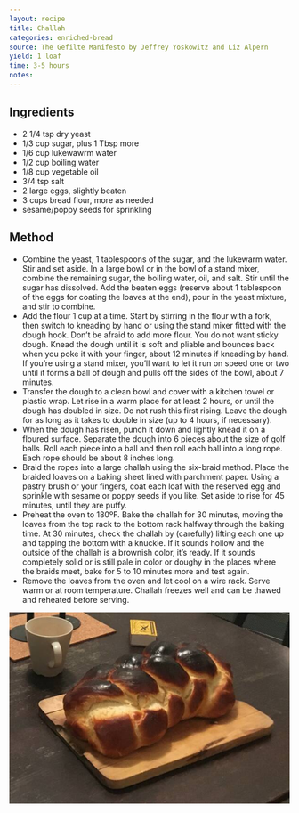 ```yaml
---
layout: recipe
title: Challah
categories: enriched-bread
source: The Gefilte Manifesto by Jeffrey Yoskowitz and Liz Alpern
yield: 1 loaf
time: 3-5 hours
notes: 
---
```


## Ingredients
- 2 1/4 tsp dry yeast
- 1/3 cup sugar, plus 1 Tbsp more
- 1/6 cup lukewawrm water
- 1/2 cup boiling water
- 1/8 cup vegetable oil
- 3/4 tsp salt
- 2 large eggs, slightly beaten
- 3 cups bread flour, more as needed
- sesame/poppy seeds for sprinkling

## Method
- Combine the yeast, 1 tablespoons of the sugar, and the lukewarm water. Stir and set aside. In a large bowl or in the bowl of a stand mixer, combine the remaining sugar, the boiling water, oil, and salt. Stir until the sugar has dissolved. Add the beaten eggs (reserve about 1 tablespoon of the eggs for coating the loaves at the end), pour in the yeast mixture, and stir to combine.
- Add the flour 1 cup at a time. Start by stirring in the flour with a fork, then switch to kneading by hand or using the stand mixer fitted with the dough hook. Don’t be afraid to add more flour. You do not want sticky dough. Knead the dough until it is soft and pliable and bounces back when you poke it with your finger, about 12 minutes if kneading by hand. If you’re using a stand mixer, you’ll want to let it run on speed one or two until it forms a ball of dough and pulls off the sides of the bowl, about 7 minutes.
- Transfer the dough to a clean bowl and cover with a kitchen towel or plastic wrap. Let rise in a warm place for at least 2 hours, or until the dough has doubled in size. Do not rush this first rising. Leave the dough for as long as it takes to double in size (up to 4 hours, if necessary).
- When the dough has risen, punch it down and lightly knead it on a floured surface. Separate the dough into 6 pieces about the size of golf balls. Roll each piece into a ball and then roll each ball into a long rope. Each rope should be about 8 inches long.
- Braid the ropes into a large challah using the six-braid method. Place the braided loaves on a baking sheet lined with parchment paper. Using a pastry brush or your fingers, coat each loaf with the reserved egg and sprinkle with sesame or poppy seeds if you like. Set aside to rise for 45 minutes, until they are puffy.
- Preheat the oven to 180ºF. Bake the challah for 30 minutes, moving the loaves from the top rack to the bottom rack halfway through the baking time. At 30 minutes, check the challah by (carefully) lifting each one up and tapping the bottom with a knuckle. If it sounds hollow and the outside of the challah is a brownish color, it’s ready. If it sounds completely solid or is still pale in color or doughy in the places where the braids meet, bake for 5 to 10 minutes more and test again.
- Remove the loaves from the oven and let cool on a wire rack. Serve warm or at room temperature. Challah freezes well and can be thawed and reheated before serving.

![recipe-photo](/images/challah.jpg)
